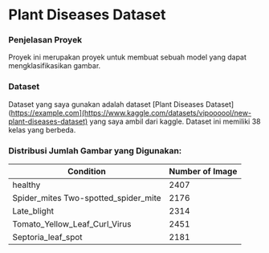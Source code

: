 # Plant Diseases Dataset 
### Penjelasan Proyek 
Proyek ini merupakan proyek untuk membuat sebuah model yang dapat mengklasifikasikan gambar.

### Dataset
Dataset yang saya gunakan adalah dataset [Plant Diseases Dataset](https://example.com](https://www.kaggle.com/datasets/vipoooool/new-plant-diseases-dataset) yang saya ambil dari kaggle. Dataset ini memiliki 38 kelas yang berbeda. 

### Distribusi Jumlah Gambar yang Digunakan:
| Condition       | Number of Image |
|------------|---------|
| healthy | 2407   |
| Spider_mites Two-spotted_spider_mite  |2176   |
| Late_blight  |2314   |
| Tomato_Yellow_Leaf_Curl_Virus  |2451   |
| Septoria_leaf_spot  |2181   |

